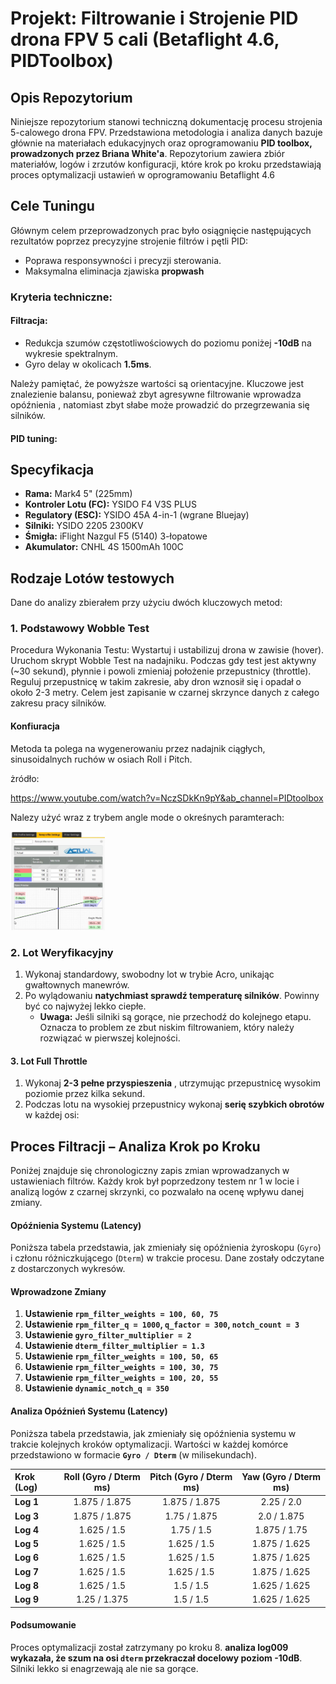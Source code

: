 
# Projekt: Filtrowanie i Strojenie PID drona FPV 5 cali (Betaflight 4.6, PIDToolbox)

## Opis Repozytorium

Niniejsze repozytorium stanowi techniczną dokumentację procesu strojenia 5-calowego drona FPV. Przedstawiona metodologia i analiza danych bazuje głównie na materiałach edukacyjnych oraz oprogramowaniu **PID toolbox, prowadzonych przez Briana White'a**. Repozytorium zawiera zbiór materiałów, logów i zrzutów konfiguracji, które krok po kroku przedstawiają proces optymalizacji ustawień w oprogramowaniu Betaflight 4.6

## Cele Tuningu

Głównym celem przeprowadzonych prac było osiągnięcie następujących rezultatów poprzez precyzyjne strojenie filtrów i pętli PID:

*   Poprawa responsywności i precyzji sterowania.
*   Maksymalna eliminacja zjawiska **propwash** 

### Kryteria techniczne:

#### Filtracja:
*  Redukcja szumów częstotliwościowych do poziomu poniżej **-10dB** na wykresie spektralnym.
*  Gyro delay w okolicach **1.5ms**.
  
Należy pamiętać, że powyższe wartości są orientacyjne. Kluczowe jest znalezienie balansu, ponieważ zbyt agresywne filtrowanie wprowadza opóźnienia , natomiast zbyt słabe może prowadzić do przegrzewania się silników.

#### PID tuning:

## Specyfikacja

*   **Rama:** Mark4 5" (225mm)
*   **Kontroler Lotu (FC):** YSIDO F4 V3S PLUS
*   **Regulatory (ESC):** YSIDO  45A 4-in-1 (wgrane Bluejay)
*   **Silniki:** YSIDO 2205 2300KV
*   **Śmigła:** iFlight Nazgul F5 (5140) 3-łopatowe
*   **Akumulator:** CNHL 4S 1500mAh 100C

## Rodzaje Lotów testowych 

Dane do analizy zbierałem przy użyciu dwóch kluczowych metod:
### 1. Podstawowy  Wobble Test

Procedura Wykonania Testu:
Wystartuj i ustabilizuj drona w zawisie (hover).
Uruchom skrypt Wobble Test na nadajniku.
Podczas gdy test jest aktywny (~30 sekund), płynnie i powoli zmieniaj położenie przepustnicy (throttle).
Reguluj przepustnicę w takim zakresie, aby dron wznosił się i opadał o około 2-3 metry. Celem jest zapisanie w czarnej skrzynce danych z całego zakresu pracy silników.

#### Konfiuracja 
Metoda ta  polega na wygenerowaniu przez nadajnik ciągłych, sinusoidalnych ruchów w osiach Roll i Pitch.

żródło:

https://www.youtube.com/watch?v=NczSDkKn9pY&ab_channel=PIDtoolbox

Nalezy użyć wraz z trybem angle mode o okreśnych paramterach:

<img src="./angle_mode.PNG" alt="Ustawienia trybu Angle Mode w Betaflight" width="30%">


### 2. Lot Weryfikacyjny 

1.  Wykonaj standardowy, swobodny lot w trybie Acro, unikając gwałtownych manewrów.
2.  Po wylądowaniu **natychmiast sprawdź temperaturę silników**. Powinny być co najwyżej lekko ciepłe.
    *   **Uwaga:** Jeśli silniki są gorące, nie przechodź do kolejnego etapu. Oznacza to problem ze zbut niskim filtrowaniem, który należy rozwiązać w pierwszej kolejności.

#### 3. Lot Full Throttle 

1.  Wykonaj **2-3 pełne przyspieszenia** , utrzymując przepustnicę wysokim poziomie przez kilka sekund.
2.  Podczas lotu na wysokiej przepustnicy wykonaj **serię szybkich obrotów**  w każdej osi:


## Proces Filtracji – Analiza Krok po Kroku

Poniżej znajduje się chronologiczny zapis zmian wprowadzanych w ustawieniach filtrów. Każdy krok był poprzedzony testem nr 1 w locie i analizą logów z czarnej skrzynki, co pozwalało na ocenę wpływu danej zmiany.

#### Opóźnienia Systemu (Latency)

Poniższa tabela przedstawia, jak zmieniały się opóźnienia żyroskopu (`Gyro`) i członu różniczkującego (`Dterm`) w trakcie procesu. Dane zostały odczytane z dostarczonych wykresów.


#### Wprowadzone Zmiany

1.  **Ustawienie `rpm_filter_weights = 100, 60, 75`**
2.  **Ustawienie `rpm_filter_q = 1000`, `q_factor = 300`, `notch_count = 3`** 
3.  **Ustawienie `gyro_filter_multiplier = 2`**
4.  **Ustawienie `dterm_filter_multiplier = 1.3`**
5.  **Ustawienie `rpm_filter_weights = 100, 50, 65`**  
6.  **Ustawienie `rpm_filter_weights = 100, 30, 75`**   
7.  **Ustawienie `rpm_filter_weights = 100, 20, 55`**
8.  **Ustawienie `dynamic_notch_q = 350`**
  
#### Analiza Opóźnień Systemu (Latency)
Poniższa tabela przedstawia, jak zmieniały się opóźnienia systemu w trakcie kolejnych kroków optymalizacji. Wartości w każdej komórce przedstawiono w formacie **`Gyro / Dterm`** (w milisekundach).

| Krok (Log) | Roll (Gyro / Dterm ms) | Pitch (Gyro / Dterm ms) | Yaw (Gyro / Dterm ms) |
| :--- | :---: | :---: | :---: |
| **Log 1**   | 1.875 / 1.875 | 1.875 / 1.875 | 2.25 / 2.0 |
| **Log 3**   | 1.875 / 1.875 | 1.75 / 1.875 | 2.0 / 1.875 |
| **Log 4**   | 1.625 / 1.5   | 1.75 / 1.5   | 1.875 / 1.75 |
| **Log 5**   | 1.625 / 1.5   | 1.625 / 1.5   | 1.875 / 1.625 |
| **Log 6**   | 1.625 / 1.5   | 1.625 / 1.5   | 1.875 / 1.625 |
| **Log 7**   | 1.625 / 1.5   | 1.625 / 1.5   | 1.875 / 1.625 |
| **Log 8**   | 1.625 / 1.5   | 1.5 / 1.5   | 1.625 / 1.625 |
| **Log 9**   | 1.25 / 1.375  | 1.5 / 1.5   | 1.625 / 1.625 |

#### Podsumowanie

Proces optymalizacji został zatrzymany po kroku 8.  **analiza  log009 wykazała, że szum na osi `dterm`  przekraczał docelowy poziom -10dB**.
Silniki lekko si enagrzewają ale nie sa gorące.









